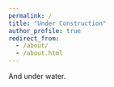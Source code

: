 ```yaml
---
permalink: /
title: "Under Construction"
author_profile: true
redirect_from: 
  - /about/
  - /about.html
---
```


And under water.
